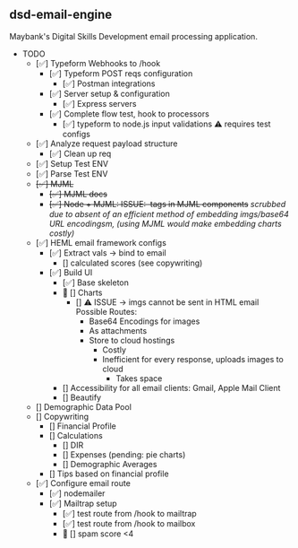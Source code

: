 ## dsd-email-engine
Maybank's Digital Skills Development email processing application.

* TODO
    * [✅] Typeform Webhooks to /hook
        * [✅] Typeform POST reqs configuration
            * [✅] Postman integrations
        * [✅] Server setup & configuration
            * [✅] Express servers
        * [✅] Complete flow test, hook to processors
            * [✅] typeform to node.js input validations ⚠️ requires test configs
    * [✅] Analyze request payload structure
        * [✅] Clean up req
    * [✅] Setup Test ENV
    * [✅] Parse Test ENV
    * ~~[✅] MJML~~
        * ~~[✅] MJML docs~~
        * ~~[✅] Node + MJML: ISSUE: <img> tags in MJML components~~
            _scrubbed due to absent of an efficient method of embedding imgs/base64 URL encodingsm, (using MJML would make embedding charts costly)_
    * [✅] HEML email framework configs
        * [✅] Extract vals -> bind to email
            * [] calculated scores (see copywriting)
        * [✅] Build UI
            * [✅] Base skeleton
            * 🔨 [] Charts
                * [] ⚠️ ISSUE -> imgs cannot be sent in HTML email
                    Possible Routes:
                    - Base64 Encodings for images
                    - As attachments
                    - Store to cloud hostings
                        - Costly
                        - Inefficient for every response, uploads images to cloud
                            - Takes space
            * [] Accessibility for all email clients: Gmail, Apple Mail Client
            * [] Beautify
    * [] Demographic Data Pool
    * [] Copywriting
        * [] Financial Profile
        * [] Calculations
            * [] DIR
            * [] Expenses (pending: pie charts)
            * [] Demographic Averages
        * [] Tips based on financial profile
    * [✅] Configure email route
        * [✅] nodemailer
        * [✅] Mailtrap setup
            * [✅] test route from /hook to mailtrap
            * [✅] test route from /hook to mailbox
            * 🔧 [] spam score <4
